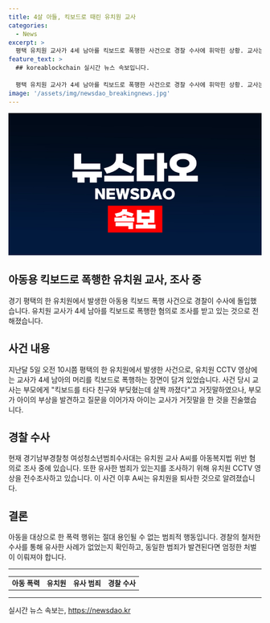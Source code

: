 ```yaml
---
title: 4살 아들, 킥보드로 때린 유치원 교사
categories:
  - News
excerpt: >
  평택 유치원 교사가 4세 남아를 킥보드로 폭행한 사건으로 경찰 수사에 휘막힌 상황. 교사는 초기에 사실을 숨기고 부모에게 거짓말을 한 것으로 드러났으며, CCTV 영상에서 폭행 장면이 확인됐다. 부모의 지속적인 질문 끝에 아이가 진실을 털어놓은 것으로 전해졌고, 이 사건으로 인해 교사는 유치원을 퇴사했다. 경찰은 유치원 CCTV 영상을 조사하며 유사한 범죄 가능성을 살피고 있다. (150자)
feature_text: >
  ## koreablockchain 실시간 뉴스 속보입니다.

  평택 유치원 교사가 4세 남아를 킥보드로 폭행한 사건으로 경찰 수사에 휘막힌 상황. 교사는 초기에 사실을 숨기고 부모에게 거짓말을 한 것으로 드러났으며, CCTV 영상에서 폭행 장면이 확인됐다. 부모의 지속적인 질문 끝에 아이가 진실을 털어놓은 것으로 전해졌고, 이 사건으로 인해 교사는 유치원을 퇴사했다. 경찰은 유치원 CCTV 영상을 조사하며 유사한 범죄 가능성을 살피고 있다. (150자)
image: '/assets/img/newsdao_breakingnews.jpg'
---
```


<p><img src="/assets/img/newsdao_breakingnews.jpg" alt="koreablockchain 속보" /></p>

<h2 data-ke-size="size26">아동용 킥보드로 폭행한 유치원 교사, 조사 중</h2>

<p data-ke-size="size16">경기 평택의 한 유치원에서 발생한 아동용 킥보드 폭행 사건으로 경찰이 수사에 돌입했습니다. 유치원 교사가 4세 남아를 킥보드로 폭행한 혐의로 조사를 받고 있는 것으로 전해졌습니다.</p>

<h2 data-ke-size="size26">사건 내용</h2>

<p data-ke-size="size16">지난달 5일 오전 10시쯤 평택의 한 유치원에서 발생한 사건으로, 유치원 CCTV 영상에는 교사가 4세 남아의 머리를 킥보드로 폭행하는 장면이 담겨 있었습니다. 사건 당시 교사는 부모에게 "킥보드를 타다 친구와 부딪혔는데 살짝 까졌다"고 거짓말하였으나, 부모가 아이의 부상을 발견하고 질문을 이어가자 아이는 교사가 거짓말을 한 것을 진술했습니다.</p>

<h2 data-ke-size="size26">경찰 수사</h2>

<p data-ke-size="size16">현재 경기남부경찰청 여성청소년범죄수사대는 유치원 교사 A씨를 아동복지법 위반 혐의로 조사 중에 있습니다. 또한 유사한 범죄가 있는지를 조사하기 위해 유치원 CCTV 영상을 전수조사하고 있습니다. 이 사건 이후 A씨는 유치원을 퇴사한 것으로 알려졌습니다.</p>

<h2 data-ke-size="size26">결론</h2>

<p data-ke-size="size16">아동을 대상으로 한 폭력 행위는 절대 용인될 수 없는 범죄적 행동입니다. 경찰의 철저한 수사를 통해 유사한 사례가 없었는지 확인하고, 동일한 범죄가 발견된다면 엄정한 처벌이 이뤄져야 합니다.</p>

<hr>

<table>
    <tr>
        <td style="text-align: center; height: 17px;"><b>아동 폭력</b></td>
        <td style="text-align: center; height: 17px;"><b>유치원</b></td>
        <td style="text-align: center; height: 17px;"><b>유사 범죄</b></td>
        <td style="text-align: center; height: 17px;"><b>경찰 수사</b></td>
    </tr>
</table>

<p><hr></p>
실시간 뉴스 속보는, <a href="https://newsdao.kr" rel="dofollow">https://newsdao.kr</a>


